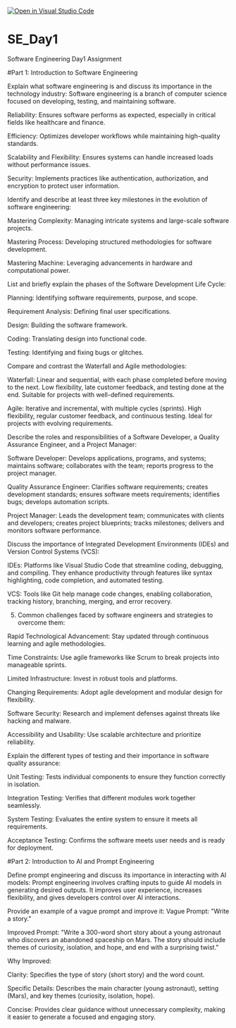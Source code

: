 [![Open in Visual Studio Code](https://classroom.github.com/assets/open-in-vscode-2e0aaae1b6195c2367325f4f02e2d04e9abb55f0b24a779b69b11b9e10269abc.svg)](https://classroom.github.com/online_ide?assignment_repo_id=18404065&assignment_repo_type=AssignmentRepo)
# SE_Day1
Software Engineering Day1 Assignment

#Part 1: Introduction to Software Engineering

Explain what software engineering is and discuss its importance in the technology industry: 
Software engineering is a branch of computer science focused on developing, testing, and maintaining software.

Reliability: Ensures software performs as expected, especially in critical fields like healthcare and finance.

Efficiency: Optimizes developer workflows while maintaining high-quality standards.

Scalability and Flexibility: Ensures systems can handle increased loads without performance issues.

Security: Implements practices like authentication, authorization, and encryption to protect user information.

Identify and describe at least three key milestones in the evolution of software engineering:

Mastering Complexity: Managing intricate systems and large-scale software projects.

Mastering Process: Developing structured methodologies for software development.

Mastering Machine: Leveraging advancements in hardware and computational power.

List and briefly explain the phases of the Software Development Life Cycle:

Planning: Identifying software requirements, purpose, and scope.

Requirement Analysis: Defining final user specifications.

Design: Building the software framework.

Coding: Translating design into functional code.

Testing: Identifying and fixing bugs or glitches.

Compare and contrast the Waterfall and Agile methodologies:

Waterfall: Linear and sequential, with each phase completed before moving to the next. Low flexibility, late customer feedback, and testing done at the end. Suitable for projects with well-defined requirements.

Agile: Iterative and incremental, with multiple cycles (sprints). High flexibility, regular customer feedback, and continuous testing. Ideal for projects with evolving requirements.

Describe the roles and responsibilities of a Software Developer, a Quality Assurance Engineer, and a Project Manager:

Software Developer: Develops applications, programs, and systems; maintains software; collaborates with the team; reports progress to the project manager.

Quality Assurance Engineer: Clarifies software requirements; creates development standards; ensures software meets requirements; identifies bugs; develops automation scripts.

Project Manager: Leads the development team; communicates with clients and developers; creates project blueprints; tracks milestones; delivers and monitors software performance.

Discuss the importance of Integrated Development Environments (IDEs) and Version Control Systems (VCS):

IDEs: Platforms like Visual Studio Code that streamline coding, debugging, and compiling. They enhance productivity through features like syntax highlighting, code completion, and automated testing.

VCS: Tools like Git help manage code changes, enabling collaboration, tracking history, branching, merging, and error recovery.

5. Common challenges faced by software engineers and strategies to overcome them:

Rapid Technological Advancement: Stay updated through continuous learning and agile methodologies.

Time Constraints: Use agile frameworks like Scrum to break projects into manageable sprints.

Limited Infrastructure: Invest in robust tools and platforms.

Changing Requirements: Adopt agile development and modular design for flexibility.

Software Security: Research and implement defenses against threats like hacking and malware.

Accessibility and Usability: Use scalable architecture and prioritize reliability.

Explain the different types of testing and their importance in software quality assurance:

Unit Testing: Tests individual components to ensure they function correctly in isolation.

Integration Testing: Verifies that different modules work together seamlessly.

System Testing: Evaluates the entire system to ensure it meets all requirements.

Acceptance Testing: Confirms the software meets user needs and is ready for deployment.

#Part 2: Introduction to AI and Prompt Engineering

Define prompt engineering and discuss its importance in interacting with AI models:
Prompt engineering involves crafting inputs to guide AI models in generating desired outputs. It improves user experience, increases flexibility, and gives developers control over AI interactions.

Provide an example of a vague prompt and improve it:
Vague Prompt:
"Write a story."

Improved Prompt:
"Write a 300-word short story about a young astronaut who discovers an abandoned spaceship on Mars. The story should include themes of curiosity, isolation, and hope, and end with a surprising twist."

Why Improved:

Clarity: Specifies the type of story (short story) and the word count.

Specific Details: Describes the main character (young astronaut), setting (Mars), and key themes (curiosity, isolation, hope).

Concise: Provides clear guidance without unnecessary complexity, making it easier to generate a focused and engaging story.
